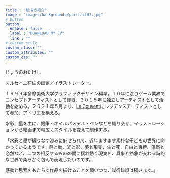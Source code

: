 ```yaml
---
title : "絵描き紹介"
image : "images/backgrounds/portrait03.jpg"
# button
button:
  enable : false
  label : "DOWNLOAD MY CV"
  link : ""
# custom style
custom_class: ""
custom_attributes: ""
custom_css: ""
---
```


じょうのおたけし

マルセイユ在住の画家／イラストレーター。

１９９９年多摩美術大学グラフィックデザイン科卒。１０年に渡りゲーム業界でコンセプトアーティストとして働き、２０１５年に独立しアーティストとして活動を始める。２０２１年５月より、[Le Couvent](https://le-couvent.org)にレジデンスアーティストとして参加、アトリエを構える。  

水彩、墨を主に、鉛筆・オイルパステル・ペンなどを織り交ぜ、イラストレーションから絵画まで幅広くスタイルを変えて制作する。

「水彩と墨が織りなす滲みに魅せられて、近年ますます素朴な子どもの世界に向かっているようです。静と動、光と影、夢と現実、生と死、自由と束縛、偶然と必然など、二つの相反するものの間に揺れ動く現実を、具象と抽象が交わる詩的な世界で柔らかく包んで表現したいのです。

感動と思索をもたらす作品を描けることを願いつつ、試行錯誤は続きます。」